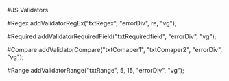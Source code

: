 #JS Validators

#Regex
addValidatorRegEx("txtRegex", "errorDiv", re, "vg");


#Required
addValidatorRequiredField("txtRequiredfield", "errorDiv", "vg");


#Compare
addValidatorCompare("txtComaper1", "txtComaper2", "errorDiv", "vg");


#Range
addValidatorRange("txtRange", 5, 15, "errorDiv", "vg");
